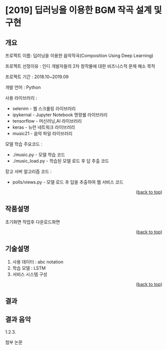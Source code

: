 <a name="readme-top"></a>
# [2019] 딥러닝을 이용한 BGM 작곡 설계 및 구현


## 개요
프로젝트 이름: 딥러닝을 이용한 음악작곡(Composition Using Deep Learning)

프로젝트 선정이유 : 인디 개발자들의 2차 창작물에 대한 비즈니스적 문제 해소 목적

프로젝트 기간 : 2018.10~2019.09

개발 언어 : Python

사용 라이브러리 : 
* selenim - 웹 스크롤링 라이브러리
* ipykernal - Jupyter Notebook 명령쉘 라이브러리
* tensorflow - 머신러닝,AI 라이브러리
* keras - 뉴런 네트워크 라이브러리
* music21 - 음악 파일 라이브러리

모델 학습 주요코드 : 
* ./music.py - 모델 학습 코드
* ./music_load.py - 학습된 모델 로드 후 답 추출 코드

장고 서버 알고리즘 코드 :
* polls/views.py - 모델 로드 후 답을 추출하여 웹 서비스 코드
  
<p align="right">(<a href="#readme-top">back to top</a>)</p>

## 작품설명
초기화면 작업후 다운로드화면


<p align="right">(<a href="#readme-top">back to top</a>)</p>

## 기술설명
1) 사용 데이터 : abc notation
2) 학습 모델 : LSTM
3) 서비스 시스템 구성


<p align="right">(<a href="#readme-top">back to top</a>)</p>

## 결과



## 결과 음악
1.2.3.

첨부 논문
